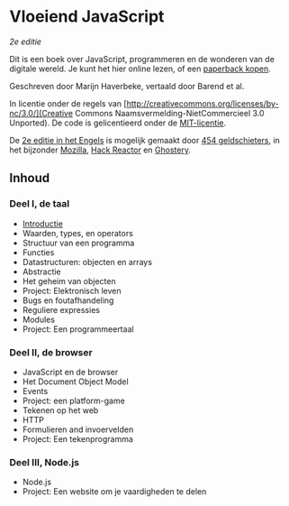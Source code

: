 # Vloeiend JavaScript
*2e editie*

Dit is een boek over JavaScript, programmeren en de wonderen van de digitale wereld. Je kunt het hier online lezen, of een [paperback kopen](http://www.amazon.com/gp/product/1593275846/ref=as_li_qf_sp_asin_il_tl?ie=UTF8&camp=1789&creative=9325&creativeASIN=1593275846&linkCode=as2&tag=marijhaver-20&linkId=VPXXXSRYC5COG5R5).

Geschreven door Marijn Haverbeke, vertaald door Barend et al.

In licentie onder de regels van [http://creativecommons.org/licenses/by-nc/3.0/](Creative Commons Naamsvermelding-NietCommercieel 3.0 Unported). De code is gelicentieerd onder de [MIT-licentie](http://opensource.org/licenses/MIT).

De [2e editie in het Engels](http://eloquentjavascript.net/) is mogelijk gemaakt door [454 geldschieters](http://eloquentjavascript.net/backers.html), in het bijzonder [Mozilla](https://www.mozilla.org/nl/), [Hack Reactor](https://www.mozilla.org/nl/) en [Ghostery](https://www.ghostery.com/).

## Inhoud

### Deel I, de taal
* [Introductie](Introductie.html)
* Waarden, types, en operators
* Structuur van een programma
* Functies
* Datastructuren: objecten en arrays
* Abstractie
* Het geheim van objecten
* Project: Elektronisch leven
* Bugs en foutafhandeling
* Reguliere expressies
* Modules
* Project: Een programmeertaal

### Deel II, de browser
* JavaScript en de browser
* Het Document Object Model
* Events
* Project: een platform-game
* Tekenen op het web
* HTTP
* Formulieren and invoervelden
* Project: Een tekenprogramma

### Deel III, Node.js
* Node.js
* Project: Een website om je vaardigheden te delen